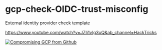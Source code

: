 # gcp-check-OIDC-trust-misconfig
External identity provider check template

https://www.youtube.com/watch?v=JZIi1vIg3uQ&ab_channel=HackTricks


[![Compromising GCP from Github](http://img.youtube.com/vi/JZIi1vIg3uQ/0.jpg)](http://www.youtube.com/watch?v=JZIi1vIg3uQ "Compromising GCP from Github")
